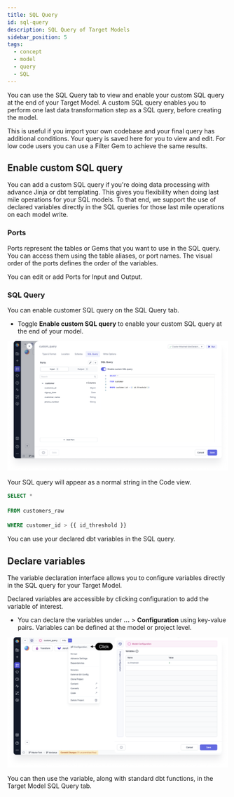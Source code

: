 ```yaml
---
title: SQL Query
id: sql-query
description: SQL Query of Target Models
sidebar_position: 5
tags:
  - concept
  - model
  - query
  - SQL
---
```


You can use the SQL Query tab to view and enable your custom SQL query at the end of your Target Model. A custom SQL query enables you to perform one last data transformation step as a SQL query, before creating the model.

This is useful if you import your own codebase and your final query has additional conditions. Your query is saved here for you to view and edit. For low code users you can use a Filter Gem to achieve the same results.

## Enable custom SQL query

You can add a custom SQL query if you're doing data processing with advance Jinja or dbt templating.
This gives you flexibility when doing last mile operations for your SQL models. To that end, we support the use of declared variables directly in the SQL queries for those last mile operations on each model write.

### Ports

Ports represent the tables or Gems that you want to use in the SQL query. You can access them using the table aliases, or port names. The visual order of the ports defines the order of the variables.

You can edit or add Ports for Input and Output.

### SQL Query

You can enable customer SQL query on the SQL Query tab.

- Toggle **Enable custom SQL query** to enable your custom SQL query at the end of your model.

![SQL Query](img/sql-query.png)

Your SQL query will appear as a normal string in the Code view.

```SQL
SELECT *

FROM customers_raw

WHERE customer_id > {{ id_threshold }}
```

You can use your declared dbt variables in the SQL query.

## Declare variables

The variable declaration interface allows you to configure variables directly in the SQL query for your Target Model.

Declared variables are accessible by clicking configuration to add the variable of interest.

- You can declare the variables under **...** > **Configuration** using key-value pairs. Variables can be defined at the model or project level.

![Configuration](img/configuration.png)

You can then use the variable, along with standard dbt functions, in the Target Model SQL Query tab.
